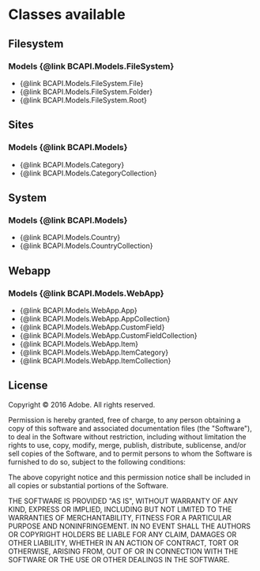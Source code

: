 # Classes available

## Filesystem

### Models {@link BCAPI.Models.FileSystem}

  - {@link BCAPI.Models.FileSystem.File}
  - {@link BCAPI.Models.FileSystem.Folder}
  - {@link BCAPI.Models.FileSystem.Root}

## Sites

### Models {@link BCAPI.Models}

  - {@link BCAPI.Models.Category}
  - {@link BCAPI.Models.CategoryCollection}

## System

### Models {@link BCAPI.Models}

  - {@link BCAPI.Models.Country}
  - {@link BCAPI.Models.CountryCollection}

## Webapp

### Models {@link BCAPI.Models.WebApp}

  - {@link BCAPI.Models.WebApp.App}
  - {@link BCAPI.Models.WebApp.AppCollection}
  - {@link BCAPI.Models.WebApp.CustomField}
  - {@link BCAPI.Models.WebApp.CustomFieldCollection}
  - {@link BCAPI.Models.WebApp.Item}
  - {@link BCAPI.Models.WebApp.ItemCategory}
  - {@link BCAPI.Models.WebApp.ItemCollection}

## License

Copyright © 2016 Adobe. All rights reserved.
 
Permission is hereby granted, free of charge, to any person obtaining a
copy of this software and associated documentation files (the "Software"), 
to deal in the Software without restriction, including without limitation 
the rights to use, copy, modify, merge, publish, distribute, sublicense, 
and/or sell copies of the Software, and to permit persons to whom the 
Software is furnished to do so, subject to the following conditions:
 
The above copyright notice and this permission notice shall be included in
all copies or substantial portions of the Software.
 
THE SOFTWARE IS PROVIDED "AS IS", WITHOUT WARRANTY OF ANY KIND, EXPRESS OR
IMPLIED, INCLUDING BUT NOT LIMITED TO THE WARRANTIES OF MERCHANTABILITY, 
FITNESS FOR A PARTICULAR PURPOSE AND NONINFRINGEMENT. IN NO EVENT SHALL THE
AUTHORS OR COPYRIGHT HOLDERS BE LIABLE FOR ANY CLAIM, DAMAGES OR OTHER 
LIABILITY, WHETHER IN AN ACTION OF CONTRACT, TORT OR OTHERWISE, ARISING 
FROM, OUT OF OR IN CONNECTION WITH THE SOFTWARE OR THE USE OR OTHER 
DEALINGS IN THE SOFTWARE.